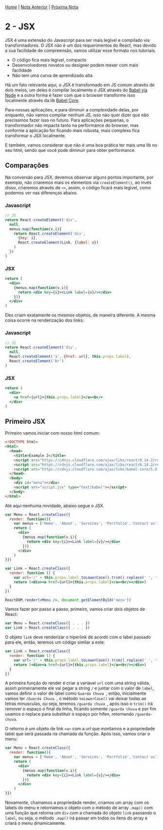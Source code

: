 [Home](../README.md) | [Nota Anterior](note_1.md) | [Próxima Nota](note_2_2.md)

# 2 - JSX

JSX é uma extensão do Javascript para ser mais legível e compilado via
transformadores. O JSX não é um dos requerimentos do React, mas devido a sua
facilidade de compreensão, vamos utilizar esse formato nos tutoriais.

-   O código fica mais legível, compacto
-   Desenvolvedores novatos ou designer podem mexer com mais facilidade
-   Não tem uma curva de aprendizado alta.

Há um fato relevante aqui, o JSX é transformado em JS comum através de dois
meios, um deles é compilar localmente o JSX através do [Babel via Node](https://www.npmjs.com/package/babel)
e a outra forma é fazer com que o browser transforme isso localmente através
da lib [Babel Core](https://cdnjs.com/libraries/babel-core/).

 Para nossas aplicações, e para diminuir a complexidade delas,  por enquanto,
 não vamos compilar nenhum JS, isso não quer dizer que não precisamos fazer isso
 no futuro. Para aplicações pequenas, o transformador não impacta tanto na
 performance do browser, mas conforme a aplicação for ficando mais robusta, mais
 complexo fica transformar o JSX localmente.

 E também, vamos considerar que não é uma boa prática ter mais uma lib no seu
 html, sendo que você pode diminuir para obter performance.

## Comparações

Na conversão para JSX, devemos observar alguns pontos importante, por exemplo,
não criaremos mais os elementos via `createElement()`, ao invés disso, criaremos
através de `<>`, assim, o código ficará mais legível, como podemos ver nas
diferenças abaixo.

### Javascript
```javascript
// JS
return React.createElement('div',
  null,
  menus.map(function(v,i){
    return React.createElement('div',
      {key: i},
      React.createElement(Link, {label: v})
    )
  })
)
```

### JSX
```jsx
return (
  <div>
    {menus.map(function(v,i){
      return <div key={i}><Link label={v}/></div>
    })}
  </div>
)
```

Eles criam exatamente os mesmos objetos, de maneira diferente. A mesma coisa
ocorre na renderização dos links:

### Javascript
```javascript
// JS
return React.createElement('div',
  null,
  React.createElement('a', {href: url}, this.props.label),
  React.createElement('br')
)
```

### JSX
```jsx
return (
  <div>
    <a href={url}>{this.props.label}</a><br/>
  </div>
)
```

## Primeiro JSX

Primeiro vamos iniciar com nosso html comum:

```html
<!DOCTYPE html>
<html>
  <head>
    <title>Example 2</title>
    <script src="https://cdnjs.cloudflare.com/ajax/libs/react/0.14.2/react.js"></script>
    <script src="https://cdnjs.cloudflare.com/ajax/libs/react/0.14.2/react-dom.js"></script>
    <script src="https://cdnjs.cloudflare.com/ajax/libs/babel-core/5.8.34/browser.js"></script>
  </head>
  <body>
    <div id="menu"></div>
    <script src="script.jsx" type="text/babel"></script>
  </body>
</html>
```

Até aqui nenhuma novidade, abaixo segue o JSX.

```jsx
var Menu = React.createClass({
  render: function(){
    var menus = ['Home', 'About', 'Services', 'Portfolio','Contact us']
    return (
      <div>
        {menus.map(function(v,i){
          return <div key={i}><Link label={v}/></div>
        })}
      </div>
    )
}})

var Link = React.createClass({
  render: function () {
    var url='/' + this.props.label.toLowerCase().trim().replace(' ', '-')
    return (<div><a href={url}>{this.props.label}</a><br/></div>)
  }
})

ReactDOM.render(<Menu />, document.getElementById('menu'))
```

Vamos fazer por passo a passo, primeiro, vamos criar dois objetos de React:

```jsx
var Menu = React.createClass({ . . . })
var Link = React.createClass({ . . . })
```

O objeto `link` deve renderizar o hiperlink de acordo com o label passado para
ele, então, teremos um código similar a este:

```jsx
var Link = React.createClass({
  render: function () {
    var url='/' + this.props.label.toLowerCase().trim().replace(' ', '-')
    return (<div><a href={url}>{this.props.label}</a><br/></div>)
  }
})
```

A primeira função do render é criar a variável `url` com uma string válida,
assim primeiramente ele vai pegar a string `/` e juntar com o valor de `label`,
vamos definir o valor de label como `Guarda Chuva `, então, inicialmente vamos
ter `/Guarda Chuva `, o método `toLowerCase()` vai deixar todas as letras
minusculas, ou seja, teremos `/guarda chuva `, após isso o `trim()` irá remover
o espaço o final da linha, ficando somente `/guarda chuva` e por fim usamos o
replace para substituir o espaço por hífen, retornando `/guarda-chuva`.

O retorno é um objeto de link `<a>` com a url que montamos e a propriedade label
que será passada na chamada da função. Após isso, vamos criar o menu:

```jsx
var Menu = React.createClass({
  render: function(){
    var menus = ['Home', 'About', 'Services', 'Portfolio','Contact us']
    return (
      <div>
        {menus.map(function(v,i){
          return <div key={i}><Link label={v}/></div>
        })}
      </div>
    )
}})
```

Novamente, chamamos a propriedade render, criamos um array com os labels do
menu e retornamos o objeto com o método de array `.map()` com uma função que
retorna um `div` com a chamada do objeto `link` passando o `label`, ou seja, o
método `.map()` irá passar em todos os itens do array e criará o menu
dinamicamente.
